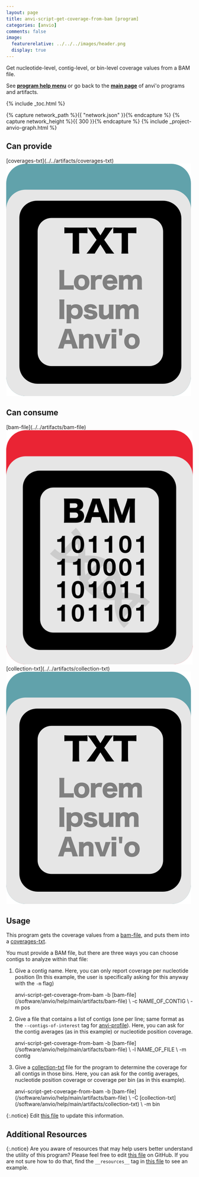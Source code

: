 ```yaml
---
layout: page
title: anvi-script-get-coverage-from-bam [program]
categories: [anvio]
comments: false
image:
  featurerelative: ../../../images/header.png
  display: true
---
```


Get nucleotide-level, contig-level, or bin-level coverage values from a BAM file.

See **[program help menu](../../../../vignette#anvi-script-get-coverage-from-bam)** or go back to the **[main page](../../)** of anvi'o programs and artifacts.


{% include _toc.html %}
<div id="svg" class="subnetwork"></div>
{% capture network_path %}{{ "network.json" }}{% endcapture %}
{% capture network_height %}{{ 300 }}{% endcapture %}
{% include _project-anvio-graph.html %}


## Can provide

<p style="text-align: left" markdown="1"><span class="artifact-p">[coverages-txt](../../artifacts/coverages-txt) <img src="../../images/icons/TXT.png" class="artifact-icon-mini" /></span></p>

## Can consume

<p style="text-align: left" markdown="1"><span class="artifact-r">[bam-file](../../artifacts/bam-file) <img src="../../images/icons/BAM.png" class="artifact-icon-mini" /></span> <span class="artifact-r">[collection-txt](../../artifacts/collection-txt) <img src="../../images/icons/TXT.png" class="artifact-icon-mini" /></span></p>

## Usage


This program gets the coverage values from a <span class="artifact-n">[bam-file](/software/anvio/help/main/artifacts/bam-file)</span>, and puts them into a <span class="artifact-n">[coverages-txt](/software/anvio/help/main/artifacts/coverages-txt)</span>. 

You must provide a BAM file, but there are three ways you can choose contigs to analyze within that file: 
1. Give a contig name. Here, you can only report coverage per nucleotide position (In this example, the user is specifically asking for this anyway with the `-m` flag)

    <div class="codeblock" markdown="1">
    anvi&#45;script&#45;get&#45;coverage&#45;from&#45;bam &#45;b <span class="artifact&#45;n">[bam&#45;file](/software/anvio/help/main/artifacts/bam&#45;file)</span> \ 
                                     &#45;c NAME_OF_CONTIG \ 
                                     &#45;m pos
    </div>

2. Give a file that contains a list of contigs (one per line; same format as the `--contigs-of-interest` tag for <span class="artifact-n">[anvi-profile](/software/anvio/help/main/programs/anvi-profile)</span>). Here, you can ask for the contig averages (as in this example) or nucleotide position coverage. 

    <div class="codeblock" markdown="1">
    anvi&#45;script&#45;get&#45;coverage&#45;from&#45;bam &#45;b <span class="artifact&#45;n">[bam&#45;file](/software/anvio/help/main/artifacts/bam&#45;file)</span> \ 
                                     &#45;l NAME_OF_FILE \
                                     &#45;m contig
    </div>

3. Give a <span class="artifact-n">[collection-txt](/software/anvio/help/main/artifacts/collection-txt)</span> file for the program to determine the coverage for all contigs in those bins. Here, you can ask for the contig averages, nucleotide position coverage or coverage per bin (as in this example). 

    <div class="codeblock" markdown="1">
    anvi&#45;script&#45;get&#45;coverage&#45;from&#45;bam &#45;b <span class="artifact&#45;n">[bam&#45;file](/software/anvio/help/main/artifacts/bam&#45;file)</span> \ 
                                     &#45;C <span class="artifact&#45;n">[collection&#45;txt](/software/anvio/help/main/artifacts/collection&#45;txt)</span> \
                                     &#45;m bin
    </div>



{:.notice}
Edit [this file](https://github.com/merenlab/anvio/tree/master/anvio/docs/programs/anvi-script-get-coverage-from-bam.md) to update this information.


## Additional Resources



{:.notice}
Are you aware of resources that may help users better understand the utility of this program? Please feel free to edit [this file](https://github.com/merenlab/anvio/tree/master/bin/anvi-script-get-coverage-from-bam) on GitHub. If you are not sure how to do that, find the `__resources__` tag in [this file](https://github.com/merenlab/anvio/blob/master/bin/anvi-interactive) to see an example.

